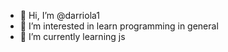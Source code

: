 - 👋 Hi, I’m @darriola1
- 👀 I’m interested in learn programming in general 
- 🌱 I’m currently learning js

<!---
darriola1/darriola1 is a ✨ special ✨ repository because its `README.md` (this file) appears on your GitHub profile.
You can click the Preview link to take a look at your changes.
--->
